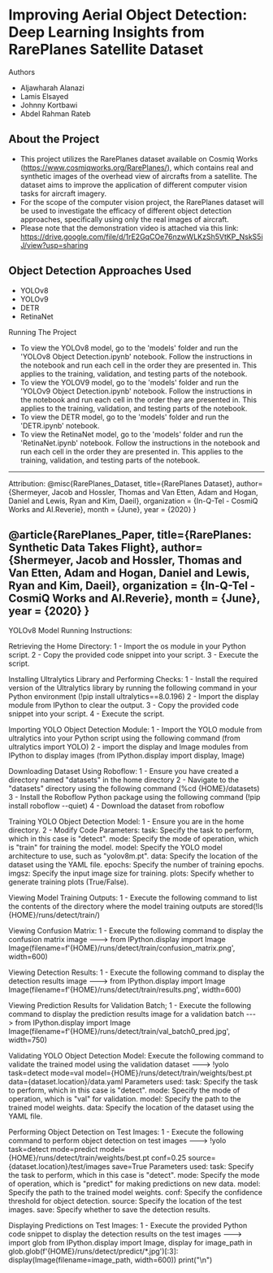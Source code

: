 # Improving Aerial Object Detection: Deep Learning Insights from RarePlanes Satellite Dataset
Authors
*  Aljawharah Alanazi
*  Lamis Elsayed
*  Johnny Kortbawi
*  Abdel Rahman Rateb

## About the Project
* This project utilizes the RarePlanes dataset available on Cosmiq Works (https://www.cosmiqworks.org/RarePlanes/), which contains real and synthetic images of the overhead view of aircrafts from a satellite. The dataset aims to improve the application of different computer vision tasks for aircraft imagery.
* For the scope of the computer vision project, the RarePlanes dataset will be used to investigate the efficacy of different object detection approaches, specifically using only the real images of aircraft.
* Please note that the demonstration video is attached via this link: https://drive.google.com/file/d/1rE2GqCOe76nzwWLKzSh5VtKP_NskS5iJ/view?usp=sharing

## Object Detection Approaches Used
* YOLOv8
* YOLOv9
* DETR
* RetinaNet

Running The Project
* To view the YOLOv8 model, go to the 'models' folder and run the 'YOLOv8 Object Detection.ipynb' notebook. Follow the instructions in the notebook and run each cell in the order they are presented in. This applies to the training, validation, and testing parts of the notebook.
* To view the YOLOV9 model, go to the 'models' folder and run the 'YOLOv9 Object Detection.ipynb' notebook. Follow the instructions in the notebook and run each cell in the order they are presented in. This applies to the training, validation, and testing parts of the notebook.
* To view the DETR model, go to the 'models' folder and run the 'DETR.ipynb' notebook.
* To view the RetinaNet model, go to the 'models' folder and run the 'RetinaNet.ipynb' notebook. Follow the instructions in the notebook and run each cell in the order they are presented in. This applies to the training, validation, and testing parts of the notebook.
------------------------------------------------------------------------------------------------------------------------------------------------------------------------------------------------------------------
Attribution:
@misc{RarePlanes_Dataset,
    title={RarePlanes Dataset},
    author={Shermeyer, Jacob and Hossler, Thomas and Van Etten, Adam and Hogan, Daniel and Lewis, Ryan and Kim, Daeil},
    organization = {In-Q-Tel - CosmiQ Works and AI.Reverie},
    month = {June},
    year = {2020}
}

@article{RarePlanes_Paper,
    title={RarePlanes: Synthetic Data Takes Flight},
    author={Shermeyer, Jacob and Hossler, Thomas and Van Etten, Adam and Hogan, Daniel and Lewis, Ryan and Kim, Daeil},
    organization = {In-Q-Tel - CosmiQ Works and AI.Reverie},
    month = {June},
    year = {2020}
}
------------------------------------------------------------------------------------------------------------------------------------------------------------------------------------------------------------------
YOLOv8 Model Running Instructions:

Retrieving the Home Directory:
1 - Import the os module in your Python script.
2 - Copy the provided code snippet into your script.
3 - Execute the script.

Installing Ultralytics Library and Performing Checks:
1 - Install the required version of the Ultralytics library by running the following command in your Python environment (!pip install ultralytics==8.0.196)
2 - Import the display module from IPython to clear the output.
3 - Copy the provided code snippet into your script.
4 - Execute the script.

Importing YOLO Object Detection Module:
1 - Import the YOLO module from ultralytics into your Python script using the following command (from ultralytics import YOLO)
2 - import the display and Image modules from IPython to display images (from IPython.display import display, Image)

Downloading Dataset Using Roboflow:
1 - Ensure you have created a directory named "datasets" in the home directory
2 - Navigate to the "datasets" directory using the following command (%cd {HOME}/datasets)
3 - Install the Roboflow Python package using the following command (!pip install roboflow --quiet)
4 - Download the dataset from roboflow

Training YOLO Object Detection Model:
1 - Ensure you are in the home directory.
2 - Modify Code Parameters:
	task: Specify the task to perform, which in this case is "detect".
	mode: Specify the mode of operation, which is "train" for training the model.
	model: Specify the YOLO model architecture to use, such as "yolov8m.pt".
	data: Specify the location of the dataset using the YAML file.
	epochs: Specify the number of training epochs.
	imgsz: Specify the input image size for training.
	plots: Specify whether to generate training plots (True/False).

Viewing Model Training Outputs:
1 - Execute the following command to list the contents of the directory where the model training outputs are stored(!ls {HOME}/runs/detect/train/)

Viewing Confusion Matrix:
1 - Execute the following command to display the confusion matrix image ---> from IPython.display import Image
Image(filename=f'{HOME}/runs/detect/train/confusion_matrix.png', width=600) 


Viewing Detection Results:
1 - Execute the following command to display the detection results image ---> from IPython.display import Image
Image(filename=f'{HOME}/runs/detect/train/results.png', width=600)


Viewing Prediction Results for Validation Batch;
1 - Execute the following command to display the prediction results image for a validation batch ---> 
from IPython.display import Image
Image(filename=f'{HOME}/runs/detect/train/val_batch0_pred.jpg', width=750)


Validating YOLO Object Detection Model:
Execute the following command to validate the trained model using the validation dataset ---> 
!yolo task=detect mode=val model={HOME}/runs/detect/train/weights/best.pt data={dataset.location}/data.yaml
Parameters used:
	task: Specify the task to perform, which in this case is "detect".
	mode: Specify the mode of operation, which is "val" for validation.
	model: Specify the path to the trained model weights.
	data: Specify the location of the dataset using the YAML file.

Performing Object Detection on Test Images:
1 - Execute the following command to perform object detection on test images --->
!yolo task=detect mode=predict model={HOME}/runs/detect/train/weights/best.pt conf=0.25 source={dataset.location}/test/images save=True
Parameters used: 
	task: Specify the task to perform, which in this case is "detect".
	mode: Specify the mode of operation, which is "predict" for making predictions on new data.
	model: Specify the path to the trained model weights.
	conf: Specify the confidence threshold for object detection.
	source: Specify the location of the test images.
	save: Specify whether to save the detection results.

Displaying Predictions on Test Images:
1 - Execute the provided Python code snippet to display the detection results on the test images ---> 
import glob
from IPython.display import Image, display
for image_path in glob.glob(f'{HOME}/runs/detect/predict/*.jpg')[:3]:
      display(Image(filename=image_path, width=600))
      print("\n")





	


 

